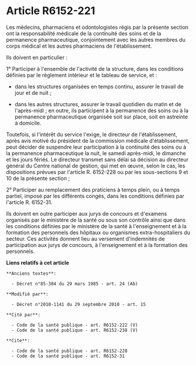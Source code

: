 # Article R6152-221

Les médecins, pharmaciens et odontologistes régis par la présente section ont la responsabilité médicale de la continuité des
soins et de la permanence pharmaceutique, conjointement avec les autres membres du corps médical et les autres pharmaciens de
l'établissement. 

Ils doivent en particulier : 

1° Participer à l'ensemble de l'activité de la structure, dans les conditions définies par le règlement intérieur et le
tableau de service, et :

- dans les structures organisées en temps continu, assurer le travail de jour et de nuit ;

- dans les autres structures, assurer le travail quotidien du matin et de l'après-midi ; en outre, ils participent à la
permanence des soins ou à la permanence pharmaceutique organisée soit sur place, soit en astreinte à domicile. 

Toutefois, si l'intérêt du service l'exige, le directeur de l'établissement, après avis motivé du président de la commission
médicale d'établissement, peut décider de suspendre leur participation à la continuité des soins ou à la permanence
pharmaceutique la nuit, le samedi après-midi, le dimanche et les jours fériés. Le directeur transmet sans délai sa décision
au directeur général du Centre national de gestion, qui met en œuvre, selon le cas, les dispositions prévues par l'article R.
6152-228 ou par les sous-sections 9 et 10 de la présente section ; 

2° Participer au remplacement des praticiens à temps plein, ou à temps partiel, imposé par les différents congés, dans les
conditions définies par l'article R. 6152-31. 

Ils doivent en outre participer aux jurys de concours et d'examens organisés par le ministère de la santé ou sous son
contrôle ainsi que dans les conditions définies par le ministère de la santé à l'enseignement et à la formation des
personnels des hôpitaux ou organismes extra-hospitaliers du secteur. Ces activités donnent lieu au versement d'indemnités de
participation aux jurys de concours, à l'enseignement et à la formation des personnels.

**Liens relatifs à cet article**

	**Anciens textes**:

	  - Décret n°85-384 du 29 mars 1985 - art. 24 (Ab)

	**Modifié par**:

	  - Décret n°2010-1141 du 29 septembre 2010 - art. 15

	**Cité par**:

	  - Code de la santé publique - art. R6152-222 (V)
	  - Code de la santé publique - art. R6152-238 (V)

	**Cite**:

	  - Code de la santé publique - art. R6152-228
	  - Code de la santé publique - art. R6152-31
